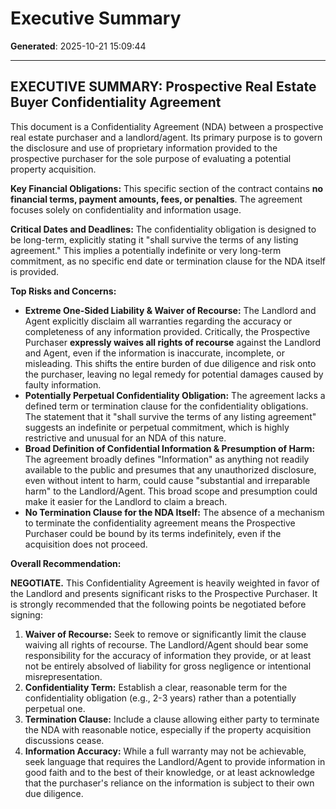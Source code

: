 # Executive Summary

**Generated**: 2025-10-21 15:09:44

---

## EXECUTIVE SUMMARY: Prospective Real Estate Buyer Confidentiality Agreement

This document is a Confidentiality Agreement (NDA) between a prospective real estate purchaser and a landlord/agent. Its primary purpose is to govern the disclosure and use of proprietary information provided to the prospective purchaser for the sole purpose of evaluating a potential property acquisition.

**Key Financial Obligations:**
This specific section of the contract contains **no financial terms, payment amounts, fees, or penalties**. The agreement focuses solely on confidentiality and information usage.

**Critical Dates and Deadlines:**
The confidentiality obligation is designed to be long-term, explicitly stating it "shall survive the terms of any listing agreement." This implies a potentially indefinite or very long-term commitment, as no specific end date or termination clause for the NDA itself is provided.

**Top Risks and Concerns:**

*   **Extreme One-Sided Liability & Waiver of Recourse:** The Landlord and Agent explicitly disclaim all warranties regarding the accuracy or completeness of any information provided. Critically, the Prospective Purchaser **expressly waives all rights of recourse** against the Landlord and Agent, even if the information is inaccurate, incomplete, or misleading. This shifts the entire burden of due diligence and risk onto the purchaser, leaving no legal remedy for potential damages caused by faulty information.
*   **Potentially Perpetual Confidentiality Obligation:** The agreement lacks a defined term or termination clause for the confidentiality obligations. The statement that it "shall survive the terms of any listing agreement" suggests an indefinite or perpetual commitment, which is highly restrictive and unusual for an NDA of this nature.
*   **Broad Definition of Confidential Information & Presumption of Harm:** The agreement broadly defines "Information" as anything not readily available to the public and presumes that any unauthorized disclosure, even without intent to harm, could cause "substantial and irreparable harm" to the Landlord/Agent. This broad scope and presumption could make it easier for the Landlord to claim a breach.
*   **No Termination Clause for the NDA Itself:** The absence of a mechanism to terminate the confidentiality agreement means the Prospective Purchaser could be bound by its terms indefinitely, even if the acquisition does not proceed.

**Overall Recommendation:**

**NEGOTIATE.** This Confidentiality Agreement is heavily weighted in favor of the Landlord and presents significant risks to the Prospective Purchaser. It is strongly recommended that the following points be negotiated before signing:

1.  **Waiver of Recourse:** Seek to remove or significantly limit the clause waiving all rights of recourse. The Landlord/Agent should bear some responsibility for the accuracy of information they provide, or at least not be entirely absolved of liability for gross negligence or intentional misrepresentation.
2.  **Confidentiality Term:** Establish a clear, reasonable term for the confidentiality obligation (e.g., 2-3 years) rather than a potentially perpetual one.
3.  **Termination Clause:** Include a clause allowing either party to terminate the NDA with reasonable notice, especially if the property acquisition discussions cease.
4.  **Information Accuracy:** While a full warranty may not be achievable, seek language that requires the Landlord/Agent to provide information in good faith and to the best of their knowledge, or at least acknowledge that the purchaser's reliance on the information is subject to their own due diligence.